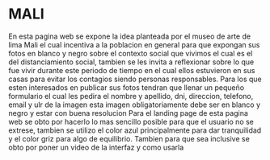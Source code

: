 # MALI
En esta pagina web se expone la idea planteada por el museo de arte de lima Mali el cual incentiva a la poblacion en general para que expongan sus fotos
en blanco y negro sobre el contexto social que vivimos el cual es el del distanciamiento social, tambien se les invita a reflexionar sobre lo que fue vivir
durante este periodo de tiempo en el cual ellos estuvieron en sus casas para evitar los contagios siendo personas responsables. Para los que esten interesados 
en publicar sus fotos tendran que llenar un pequeño formulario el cual les pedira el nombre y apellido, dni, direccion, telefono, email y ulr de la imagen 
esta imagen obligatoriamente debe ser en blanco y negro y estar con buena resolucion
Para el landing page de esta pagina web se obto por hacerlo lo mas sencillo posible para que el usuario no se extrese, tambien se utilizo el color azul principalmente
para dar tranquilidad y el color griz para algo de equilibrio. Tambien para que sea inclusive se obto por poner un video de la interfaz y como usarla
